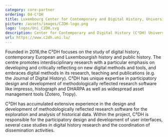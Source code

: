 ```yaml
---
category: core-partner
ordering: 04-C²DH
title: Luxembourg Center for Contemporary and Digital History, University of Luxembourg.
picture: /assets/images/C2DH-logo.png
logo: logos/Uni_C2DH.svg
description: Center for Contemporary and Digital History (C²DH) University of Luxembourg, Luxembourg
url: https://www.c2dh.uni.lu/
---
```


Founded in 2016,the C²DH focuses on the study of digital history, contemporary European and Luxembourgish history and public history. The centre promotes interdisciplinary research with a particular emphasis on developing and critically reflecting on new digital methods and tools, and embraces digital methods in its research, teaching and publications (e.g. the Journal of Digital History). C²DH has unique expertise in participatory design and development of methodologically reflected research software like impresso, histograph and DHARPA as well as widespread asset management tools (Zotero, Tropy).

C²DH has accumulated extensive experience in the design and development of methodologically reflected research software for the exploration and analysis of historical data. Within the project, C²DH is responsible for the participatory design and development of user interfaces, several case studies in digital history research and the coordination of dissemination activities.
